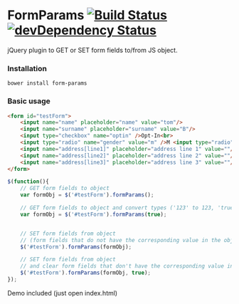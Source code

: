 # FormParams [![Build Status](https://drone.io/github.com/tborychowski/formparams/status.png)](https://drone.io/github.com/tborychowski/formparams/latest) [![devDependency Status](https://david-dm.org/tborychowski/formparams/dev-status.png)](https://david-dm.org/tborychowski/formparams#info=devDependencies)

jQuery plugin to GET or SET form fields to/from JS object.

### Installation
    bower install form-params

### Basic usage

```html
<form id="testForm">
	<input name="name" placeholder="name" value="tom"/>
	<input name="surname" placeholder="surname" value="B"/>
	<input type="checkbox" name="optin" />Opt-In<br>
	<input type="radio" name="gender" value="m" />M <input type="radio" name="gender" value="f" />F<br>
	<input name="address[line1]" placeholder="address line 1" value=""/>
	<input name="address[line2]" placeholder="address line 2" value=""/>
	<input name="address[line3]" placeholder="address line 3" value=""/>
</form>
```


```javascript
$(function(){
	// GET form fields to object
	var formObj = $('#testForm').formParams();

	// GET form fields to object and convert types ('123' to 123, 'true' to true)
	var formObj = $('#testForm').formParams(true);


	// SET form fields from object
	// (form fields that do not have the corresponding value in the object are left unchanged):
	$('#testForm').formParams(formObj);

	// SET form fields from object
	// and clear form fields that don't have the corresponding value in the object
	$('#testForm').formParams(formObj, true);
});
```

Demo included (just open index.html)

